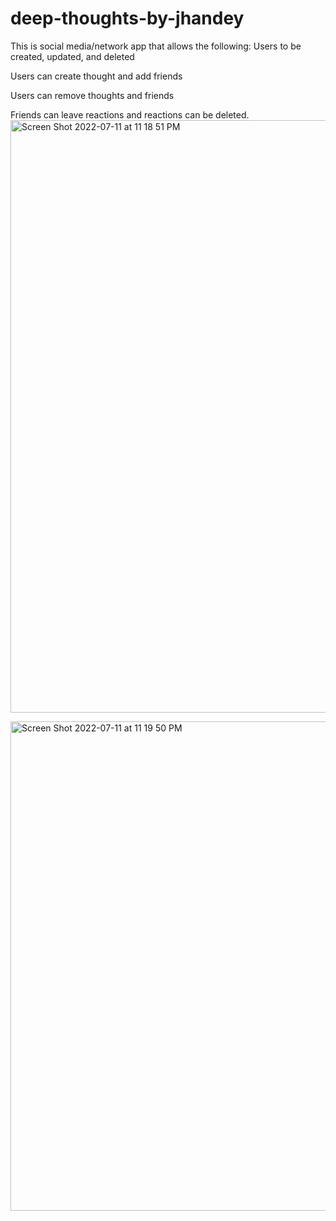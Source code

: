 # deep-thoughts-by-jhandey

This is social media/network app that allows the following:
Users to be created, updated, and deleted

Users can create thought and add friends

Users can remove thoughts and friends

Friends can leave reactions and reactions can be deleted.
<img width="948" alt="Screen Shot 2022-07-11 at 11 18 51 PM" src="https://user-images.githubusercontent.com/52810667/178407621-6430eba9-6864-4383-b530-0a899cba8a30.png">

<img width="783" alt="Screen Shot 2022-07-11 at 11 19 50 PM" src="https://user-images.githubusercontent.com/52810667/178407713-172142c8-5dc3-4e00-9a0c-441cff781c25.png">
